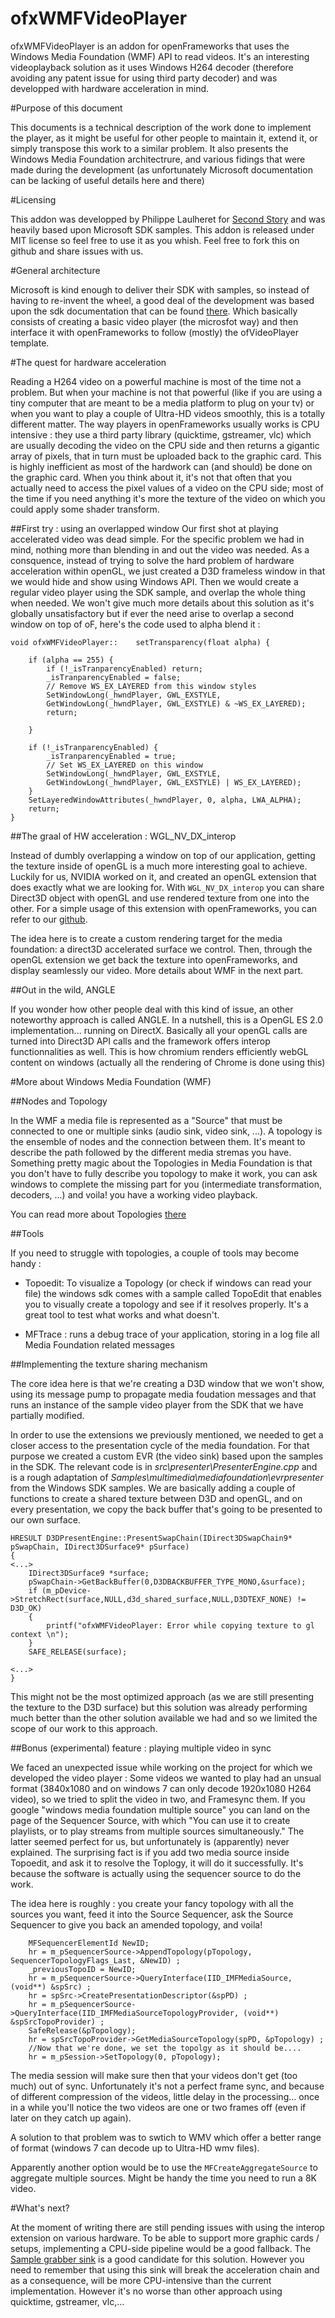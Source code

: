 ofxWMFVideoPlayer
=================

ofxWMFVideoPlayer is an addon for openFrameworks that uses the Windows Media Foundation (WMF) API to read videos. 
It's an interesting videoplayback solution as it uses Windows H264 decoder (therefore avoiding any patent issue for using third party decoder) and was developped with hardware acceleration in mind.

#Purpose of this document

This documents is a technical description of the work done to implement the player, as it might be useful for other people to maintain it, extend it, or simply transpose this work to a similar problem. It also presents the Windows Media Foundation architectrure, and various fidings that were made during the development (as unfortunately Microsoft documentation can be lacking of useful details here and there)

#Licensing

This addon was developped  by Philippe Laulheret for [Second Story](http://www.secondstory.com) and was heavily based upon Microsoft SDK samples. This addon is released under MIT license so feel free to use it as you whish. Feel free to fork this on github and share issues with us.

#General architecture

Microsoft is kind enough to deliver their SDK with samples, so instead of having to re-invent the wheel, a good deal of the development was based upon the sdk documentation that can be found [there](http://msdn.microsoft.com/en-us/library/windows/desktop/ms703190(v=vs.85).aspx). Which basically consists of creating a basic video player (the microsfot way) and then interface it with openFrameworks to follow (mostly) the ofVideoPlayer template.

#The quest for hardware acceleration

Reading a H264 video on a powerful machine is most of the time not a problem. But when your machine is not that powerful (like if you are using a tiny computer that are meant to be a media platform to plug on your tv) or when you want to play a couple of Ultra-HD videos smoothly, this is a totally different matter. 
The way players in openFrameworks usually works is CPU intensive : they use a third party library (quicktime, gstreamer, vlc) which are usually decoding the video on the CPU side and then returns a gigantic array of pixels, that in turn must be uploaded back to the graphic card. This is highly inefficient as most of the hardwork can (and should) be done on the graphic card.
When you think about it, it's not that often that you actually need to access the pixel values of a video on the CPU side; most of the time if you need anything it's more the texture of the video on which you could apply some shader transform.

##First try : using an overlapped window
Our first shot at playing accelerated video was dead simple. For the specific problem we had in mind, nothing more than blending in and out the video was needed. As a consquence, instead of trying to solve the hard problem of hardware acceleration within openGL, we just created a D3D frameless window in that we would hide and show using Windows API. Then we would create a regular video player using the SDK sample, and overlap the whole thing when needed. We won't give much more details about this solution as it's globally unsatisfactory but if ever the need arise to overlap a second window on top of oF, here's the code used to alpha blend it : 

````
void ofxWMFVideoPlayer::    setTransparency(float alpha) {
	
	if (alpha == 255) {
		if (!_isTranparencyEnabled) return;
		_isTranparencyEnabled = false;
		// Remove WS_EX_LAYERED from this window styles
		SetWindowLong(_hwndPlayer, GWL_EXSTYLE,
        GetWindowLong(_hwndPlayer, GWL_EXSTYLE) & ~WS_EX_LAYERED);
		return;

	}

	if (!_isTranparencyEnabled) {
		_isTranparencyEnabled = true;
		// Set WS_EX_LAYERED on this window 
		SetWindowLong(_hwndPlayer, GWL_EXSTYLE,
        GetWindowLong(_hwndPlayer, GWL_EXSTYLE) | WS_EX_LAYERED);
	}
	SetLayeredWindowAttributes(_hwndPlayer, 0, alpha, LWA_ALPHA);
	return;
}
```` 

##The graal of HW acceleration : WGL_NV_DX_interop

Instead of dumbly overlapping a window on top of our application, getting the texture inside of openGL is a much more interesting goal to achieve. Luckily for us, NVIDIA worked on it, and created an openGL extension that does exactly what we are looking for. With `WGL_NV_DX_interop` you can share Direct3D object with openGL and use rendered texture from one into the other.
For a simple usage of this extension with openFrameworks, you can refer to our [github](https://github.com/secondstory/ofDxSharedTextureExample).

The idea here is to create a custom rendering target for the media foundation: a direct3D accelerated surface we control. Then, through the openGL extension we get back the texture into openFrameworks, and display seamlessly our video.
More details about WMF in the next part.

##Out in the wild, ANGLE

If you wonder how other people deal with this kind of issue, an other noteworthy approach is called ANGLE. In a nutshell, this is a OpenGL ES 2.0 implementation... running on DirectX. Basically all your openGL calls are turned into Direct3D API calls and the framework offers interop functionnalities as well. This is how chromium renders efficiently webGL content on windows (actually all the rendering of Chrome is done using this)

#More about Windows Media Foundation (WMF)

##Nodes and Topology

In the WMF a media file is represented as a "Source" that must be connected to one or multiple sinks (audio sink, video sink, ...). A topology is the ensemble of nodes and the connection between them. It's meant to describe the path followed by the different media stremas you have.
Something pretty magic about the Topologies in Media Foundation is that you don't have to fully describe you topology to make it work, you can ask windows to complete the missing part for you (intermediate transformation, decoders, ...) and voila! you have a working video playback.

You can read more about Topologies [there](http://msdn.microsoft.com/en-us/library/windows/desktop/aa369306(v=vs.85).aspx)

##Tools

If you need to struggle with topologies, a couple of tools may become handy :

- Topoedit: To visualize a Topology (or check if windows can read your file) the windows sdk comes with a sample called TopoEdit that enables you to visually create a topology and see if it resolves properly. It's a great tool to test what works and what doesn't.

- MFTrace : runs a debug trace of your application, storing in a log file all Media Foundation related messages

##Implementing the texture sharing mechanism

The core idea here is that we're creating a D3D window that we won't show, using its message pump to propagate media foudation messages and that runs an instance of the sample video player from the SDK that we have partially modified.

In order to use the extensions we previously mentioned, we needed to get a closer access to the presentation cycle of the media foundation. For that purpose we created a custom EVR (the video sink) based upon the samples in the SDK. The relevant code is in *src\presenter\PresenterEngine.cpp* and is a rough adaptation of *Samples\multimedia\mediafoundation\evrpresenter* from the Windows SDK samples.
We are basically adding a couple of functions to create a shared texture between D3D and openGL, and on every presentation, we copy the back buffer that's going to be presented to our own surface.

````
HRESULT D3DPresentEngine::PresentSwapChain(IDirect3DSwapChain9* pSwapChain, IDirect3DSurface9* pSurface)
{
<...>
	IDirect3DSurface9 *surface;
	pSwapChain->GetBackBuffer(0,D3DBACKBUFFER_TYPE_MONO,&surface);
    if (m_pDevice->StretchRect(surface,NULL,d3d_shared_surface,NULL,D3DTEXF_NONE) != D3D_OK)
	{
		printf("ofxWMFVideoPlayer: Error while copying texture to gl context \n");
	}
	SAFE_RELEASE(surface);
	
<...>
}

````

This might not be the most optimized approach (as we are still presenting the texture to the D3D surface) but this solution was already performing much better than the other solution available we had and so we limited the scope of our work to this approach. 

##Bonus (experimental) feature : playing multiple video in sync

We faced an unexpected issue while working on the project for which we developed the video player : Some videos we wanted to play had an unsual format (3840x1080  and on windows 7 can only decode 1920x1080 H264 video), so we tried to split the video in two, and Framesync them. If you google "windows media foundation multiple source" you can land on the page of the Sequencer Source, with which  "You can use it to create playlists, or to play streams from multiple sources simultaneously." The latter seemed perfect for us, but unfortunately is (apparently) never explained. 
The surprising fact is if you add two media source inside Topoedit, and ask it to resolve the Toplogy, it will do it successfully. It's because the software is actually using the sequencer source to do the work.

The idea here is roughly : you create your fancy topology with all the sources you want, feed it into the Source Sequencer, ask the Source Sequencer to give you back an amended topology, and voila!

````
	MFSequencerElementId NewID;
	hr = m_pSequencerSource->AppendTopology(pTopology, SequencerTopologyFlags_Last, &NewID) ;
	_previousTopoID = NewID;
	hr = m_pSequencerSource->QueryInterface(IID_IMFMediaSource, (void**) &spSrc) ;
	hr = spSrc->CreatePresentationDescriptor(&spPD) ;
	hr = m_pSequencerSource->QueryInterface(IID_IMFMediaSourceTopologyProvider, (void**) &spSrcTopoProvider) ;
	SafeRelease(&pTopology);
	hr = spSrcTopoProvider->GetMediaSourceTopology(spPD, &pTopology) ;
	//Now that we're done, we set the topolgy as it should be....
	hr = m_pSession->SetTopology(0, pTopology);

````

The media session will make sure then that your videos don't get (too much) out of sync. Unfortunately it's not a perfect frame sync, and because of different compression of the videos, little delay in the processing... once in a while you'll notice the two videos are one or two frames off (even if later on they catch up again). 

A solution to that problem was to swtich to WMV which offer a better range of format (windows 7 can decode up to Ultra-HD wmv files). 

Apparently another option would be to use the `MFCreateAggregateSource` to aggregate multiple sources. Might be handy the time you need to run a 8K video.



#What's next?

At the moment of writing there are still pending issues with using the interop extension on various hardware. To be able to support more graphic cards / setups, implementing a CPU-side pipeline would be a good fallback.
The [Sample grabber sink](http://msdn.microsoft.com/en-us/library/windows/desktop/hh184779(v=vs.85).aspx) is a  good candidate for this solution. However you need to remember that using this sink will break the acceleration chain and as a consequence, will be more CPU-intensive than the current implementation. However it's no worse than other approach using quicktime, gstreamer, vlc,... 
















